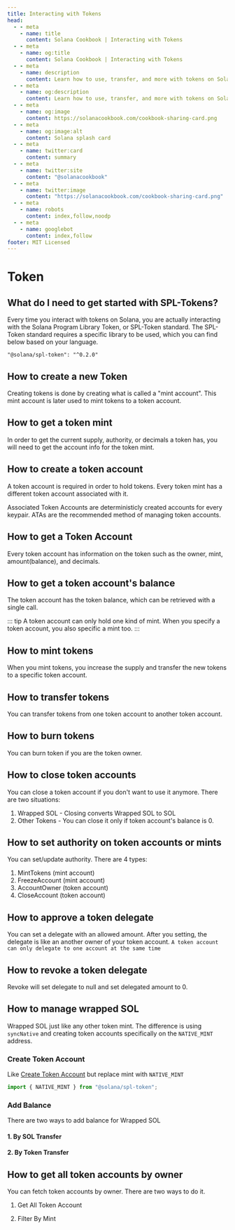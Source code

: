 ```yaml
---
title: Interacting with Tokens
head:
  - - meta
    - name: title
      content: Solana Cookbook | Interacting with Tokens
  - - meta
    - name: og:title
      content: Solana Cookbook | Interacting with Tokens
  - - meta
    - name: description
      content: Learn how to use, transfer, and more with tokens on Solana
  - - meta
    - name: og:description
      content: Learn how to use, transfer, and more with tokens on Solana
  - - meta
    - name: og:image
      content: https://solanacookbook.com/cookbook-sharing-card.png
  - - meta
    - name: og:image:alt
      content: Solana splash card
  - - meta
    - name: twitter:card
      content: summary
  - - meta
    - name: twitter:site
      content: "@solanacookbook"
  - - meta
    - name: twitter:image
      content: "https://solanacookbook.com/cookbook-sharing-card.png"
  - - meta
    - name: robots
      content: index,follow,noodp
  - - meta
    - name: googlebot
      content: index,follow
footer: MIT Licensed
---
```


# Token

## What do I need to get started with SPL-Tokens?

Every time you interact with tokens on Solana, you are actually
interacting with the Solana Program Library Token, or SPL-Token
standard. The SPL-Token standard requires a specific library to
be used, which you can find below based on your language.

<CodeGroup>
  <CodeGroupItem title="TS" active>

```
"@solana/spl-token": "^0.2.0"
```

  </CodeGroupItem>
</CodeGroup>

## How to create a new Token

Creating tokens is done by creating what is called a "mint account".
This mint account is later used to mint tokens to a token account.

<SolanaCodeGroup>
  <SolanaCodeGroupItem title="TS" active>

  <template v-slot:default>

@[code](@/code/token/create-mint-account/create-mint-account.en.ts)

  </template>

  <template v-slot:preview>

@[code](@/code/token/create-mint-account/create-mint-account.preview.en.ts)

  </template>

  </SolanaCodeGroupItem>
</SolanaCodeGroup>

## How to get a token mint

In order to get the current supply, authority, or decimals a token has,
you will need to get the account info for the token mint.

<SolanaCodeGroup>
  <SolanaCodeGroupItem title="TS" active>

  <template v-slot:default>

@[code](@/code/token/get-mint-account/get-mint-account.en.ts)

  </template>

  <template v-slot:preview>

@[code](@/code/token/get-mint-account/get-mint-account.preview.en.ts)

  </template>

  </SolanaCodeGroupItem>
</SolanaCodeGroup>

## How to create a token account

A token account is required in order to hold tokens. Every token mint
has a different token account associated with it.

Associated Token Accounts are deterministicly created
accounts for every keypair. ATAs are the recommended method
of managing token accounts.

<SolanaCodeGroup>
  <SolanaCodeGroupItem title="TS" active>

  <template v-slot:default>

@[code](@/code/token/create-token-account/ata.en.ts)

  </template>

  <template v-slot:preview>

@[code](@/code/token/create-token-account/ata.preview.en.ts)

  </template>

  </SolanaCodeGroupItem>
</SolanaCodeGroup>

## How to get a Token Account

Every token account has information on the token such as the owner,
mint, amount(balance), and decimals.

<SolanaCodeGroup>
  <SolanaCodeGroupItem title="TS" active>

  <template v-slot:default>

@[code](@/code/token/get-token-account/get-token-account.en.ts)

  </template>

  <template v-slot:preview>

@[code](@/code/token/get-token-account/get-token-account.preview.en.ts)

  </template>

  </SolanaCodeGroupItem>
</SolanaCodeGroup>

## How to get a token account's balance

The token account has the token balance, which can be retrieved with a
single call.

<SolanaCodeGroup>
  <SolanaCodeGroupItem title="TS" active>

  <template v-slot:default>

@[code](@/code/token/get-token-balance/get-token-balance.en.ts)

  </template>

  <template v-slot:preview>

@[code](@/code/token/get-token-balance/get-token-balance.preview.en.ts)

  </template>

  </SolanaCodeGroupItem>

<SolanaCodeGroupItem title="Rust" >

  <template v-slot:default>

@[code](@/code/token/get-token-balance/get-token-balance.en.rs)

  </template>

  <template v-slot:preview>

@[code](@/code/token/get-token-balance/get-token-balance.preview.en.rs)

  </template>

  </SolanaCodeGroupItem>

</SolanaCodeGroup>

::: tip
A token account can only hold one kind of mint. When you specify a token
account, you also specific a mint too.
:::

## How to mint tokens

When you mint tokens, you increase the supply and transfer the new tokens
to a specific token account.

<SolanaCodeGroup>
  <SolanaCodeGroupItem title="TS" active>

  <template v-slot:default>

@[code](@/code/token/mint-token/mint-token.en.ts)

  </template>

  <template v-slot:preview>

@[code](@/code/token/mint-token/mint-token.preview.en.ts)

  </template>

  </SolanaCodeGroupItem>
</SolanaCodeGroup>

## How to transfer tokens

You can transfer tokens from one token account to another token account.

<SolanaCodeGroup>
  <SolanaCodeGroupItem title="TS" active>

  <template v-slot:default>

@[code](@/code/token/transfer-token/transfer-token.en.ts)

  </template>

  <template v-slot:preview>

@[code](@/code/token/transfer-token/transfer-token.preview.en.ts)

  </template>

  </SolanaCodeGroupItem>
</SolanaCodeGroup>

## How to burn tokens

You can burn token if you are the token owner.


<SolanaCodeGroup>
  <SolanaCodeGroupItem title="TS" active>

  <template v-slot:default>

@[code](@/code/token/burn-token/burn-token.en.ts)

  </template>

  <template v-slot:preview>

@[code](@/code/token/burn-token/burn-token.preview.en.ts)

  </template>

  </SolanaCodeGroupItem>
</SolanaCodeGroup>

## How to close token accounts

You can close a token account if you don't want to use it anymore.
There are two situations:

1. Wrapped SOL - Closing converts Wrapped SOL to SOL
2. Other Tokens - You can close it only if token account's balance is 0.

<SolanaCodeGroup>
  <SolanaCodeGroupItem title="TS" active>

  <template v-slot:default>

@[code](@/code/token/close-token-account/close-token-account.en.ts)

  </template>

  <template v-slot:preview>

@[code](@/code/token/close-token-account/close-token-account.preview.en.ts)

  </template>

  </SolanaCodeGroupItem>
</SolanaCodeGroup>

## How to set authority on token accounts or mints

You can set/update authority. There are 4 types:

1. MintTokens (mint account)
2. FreezeAccount (mint account)
3. AccountOwner (token account)
4. CloseAccount (token account)

<SolanaCodeGroup>
  <SolanaCodeGroupItem title="TS" active>

  <template v-slot:default>

@[code](@/code/token/set-authority/main.en.ts)

  </template>

  <template v-slot:preview>

@[code](@/code/token/set-authority/main.preview.en.ts)

  </template>

  </SolanaCodeGroupItem>
</SolanaCodeGroup>

## How to approve a token delegate

You can set a delegate with an allowed amount. After you setting, the delegate is like an another owner of your token account. `A token account can only delegate to one account at the same time`

<SolanaCodeGroup>
  <SolanaCodeGroupItem title="TS" active>

  <template v-slot:default>

@[code](@/code/token/approve/main.en.ts)

  </template>

  <template v-slot:preview>

@[code](@/code/token/approve/main.preview.en.ts)

  </template>

  </SolanaCodeGroupItem>
</SolanaCodeGroup>

## How to revoke a token delegate

Revoke will set delegate to null and set delegated amount to 0.

<SolanaCodeGroup>
  <SolanaCodeGroupItem title="TS" active>

  <template v-slot:default>

@[code](@/code/token/revoke/main.en.ts)

  </template>

  <template v-slot:preview>

@[code](@/code/token/revoke/main.preview.en.ts)

  </template>

  </SolanaCodeGroupItem>
</SolanaCodeGroup>

## How to manage wrapped SOL

Wrapped SOL just like any other token mint. The difference is using `syncNative`
and creating token accounts specifically on the `NATIVE_MINT` address.

### Create Token Account

Like [Create Token Account](#create-token-account) but replace mint with `NATIVE_MINT`

```js
import { NATIVE_MINT } from "@solana/spl-token";
```

### Add Balance

There are two ways to add balance for Wrapped SOL

#### 1. By SOL Transfer

<SolanaCodeGroup>
  <SolanaCodeGroupItem title="TS" active>

  <template v-slot:default>

@[code](@/code/token/wrapped-sol/add-balance-by-sol.en.ts)

  </template>

  <template v-slot:preview>

@[code](@/code/token/wrapped-sol/add-balance-by-sol.preview.en.ts)

  </template>

  </SolanaCodeGroupItem>
</SolanaCodeGroup>

#### 2. By Token Transfer

<SolanaCodeGroup>
  <SolanaCodeGroupItem title="TS" active>

  <template v-slot:default>

@[code](@/code/token/wrapped-sol/add-balance-by-token.en.ts)

  </template>

  <template v-slot:preview>

@[code](@/code/token/wrapped-sol/add-balance-by-token.preview.en.ts)

  </template>

  </SolanaCodeGroupItem>
</SolanaCodeGroup>

## How to get all token accounts by owner

You can fetch token accounts by owner. There are two ways to do it.

1. Get All Token Account

<SolanaCodeGroup>
  <SolanaCodeGroupItem title="TS" active>

  <template v-slot:default>

@[code](@/code/token/get-token-account-by-owner/all.en.ts)

  </template>

  <template v-slot:preview>

@[code](@/code/token/get-token-account-by-owner/all.preview.en.ts)

  </template>

  </SolanaCodeGroupItem>
</SolanaCodeGroup>

2. Filter By Mint

<SolanaCodeGroup>
  <SolanaCodeGroupItem title="TS" active>

  <template v-slot:default>

@[code](@/code/token/get-token-account-by-owner/by-mint.en.ts)

  </template>

  <template v-slot:preview>

@[code](@/code/token/get-token-account-by-owner/by-mint.preview.en.ts)

  </template>

  </SolanaCodeGroupItem>
</SolanaCodeGroup>
